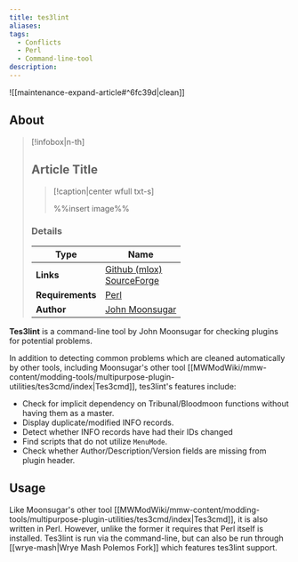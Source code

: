 ```yaml
---
title: tes3lint
aliases: 
tags:
  - Conflicts
  - Perl
  - Command-line-tool
description:
---
```


![[maintenance-expand-article#^6fc39d|clean]]

## About

> [!infobox|n-th]
> 
> ## Article Title
> 
> > [!caption|center wfull txt-s]
> > 
> > %%insert image%%
> > 
> 
> ### Details
> 
> | Type | Name |
> | --- | --- |
> | **Links** | [Github (mlox)](https://github.com/mlox/mlox/tree/master/util/tes3lint)<br>[SourceForge](https://sourceforge.net/projects/mlox/files/tes3lint/) |
> | **Requirements** | [Perl](https://www.perl.org/get.html) |
> | **Author** | [John Moonsugar](https://github.com/john-moonsugar) |

**Tes3lint** is a command-line tool by John Moonsugar for checking plugins for potential problems.

In addition to detecting common problems which are cleaned automatically by other tools, including Moonsugar's other tool [[MWModWiki/mmw-content/modding-tools/multipurpose-plugin-utilities/tes3cmd/index|Tes3cmd]], tes3lint's features include:

- Check for implicit dependency on Tribunal/Bloodmoon functions without having them as a master.
- Display duplicate/modified INFO records.
- Detect whether INFO records have had their IDs changed
- Find scripts that do not utilize `MenuMode`.
- Check whether Author/Description/Version fields are missing from plugin header.



## Usage

Like Moonsugar's other tool [[MWModWiki/mmw-content/modding-tools/multipurpose-plugin-utilities/tes3cmd/index|Tes3cmd]], it is also written in Perl. However, unlike the former it requires that Perl itself is installed. Tes3lint is run via the command-line, but can also be run through [[wrye-mash|Wrye Mash Polemos Fork]] which features tes3lint support.

